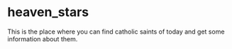 # heaven_stars
This is the place where you can find catholic saints of today and get some information about them.
